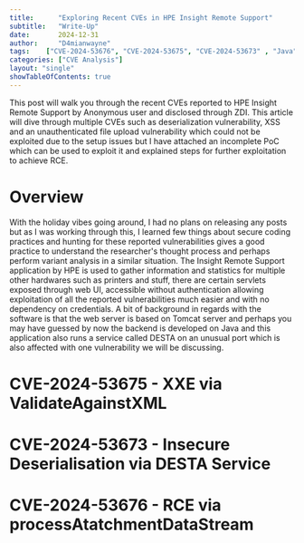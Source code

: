 ```yaml
---
title:      "Exploring Recent CVEs in HPE Insight Remote Support"
subtitle:   "Write-Up"
date:       2024-12-31
author:     "D4mianwayne"
tags:    ["CVE-2024-53676", "CVE-2024-53675", "CVE-2024-53673" , "Java", "XXE", "RCE", "Deserialization"]
categories: ["CVE Analysis"] 
layout: "single"
showTableOfContents: true
---
```


This post will walk you through the recent CVEs reported to HPE Insight Remote Support by Anonymous user and disclosed through ZDI. This article will dive through multiple CVEs such as deserialization vulnerability, XSS and an unauthenticated file upload vulnerability which could not be exploited due to the setup issues but I have attached an incomplete PoC which can be used to exploit it and explained steps for further exploitation to achieve RCE.

# Overview

With the holiday vibes going around, I had no plans on releasing any posts but as I was working through this, I learned few things about secure coding practices and hunting for these reported vulnerabilities gives a good practice to understand the researcher's thought process and perhaps perform variant analysis in a similar situation. The Insight Remote Support application by HPE is used to gather information and statistics for multiple other hardwares such as printers and stuff, there are certain servlets exposed through web UI, accessible without authentication allowing exploitation of all the reported vulnerabilities much easier and with no dependency on credentials. A bit of background in regards with the software is that the web server is based on Tomcat server and perhaps you may have guessed by now the backend is developed on Java and this application also runs a service called DESTA on an unusual port which is also affected with one vulnerability we will be discussing.


# CVE-2024-53675 - XXE via ValidateAgainstXML

# CVE-2024-53673 - Insecure Deserialisation via DESTA Service

# CVE-2024-53676 - RCE via processAtatchmentDataStream

